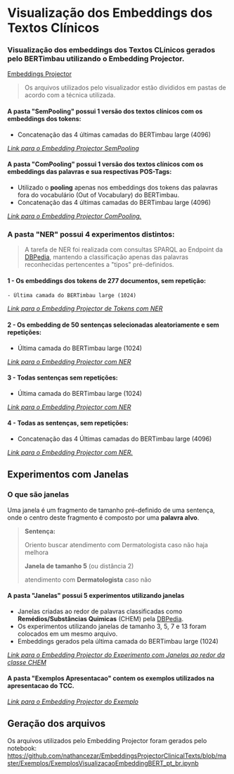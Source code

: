 # Visualização dos Embeddings dos Textos Clínicos

### Visualização dos embeddings dos Textos CLínicos gerados pelo BERTimbau utilizando o Embedding Projector.
[Embeddings Projector](https://projector.tensorflow.org/)

> Os arquivos utilizados pelo visualizador estão divididos em pastas de acordo com a técnica utilizada. 

#### A pasta **"SemPooling"** possui 1 versão dos textos clínicos com os embeddings dos tokens:
- Concatenação das 4 últimas camadas do BERTimbau large (4096)

[*Link para o Embedding Projector SemPooling*](https://projector.tensorflow.org/?config=https://raw.githubusercontent.com/nathancezar/EmbeddingsProjectorClinicalTexts/master/Visualizacoes/SemPooling/congif_semPool.json)

#### A pasta **"ComPooling"** possui 1 versão dos textos clínicos com os embeddings das palavras e sua respectivas POS-Tags:
- Utilizado o **pooling** apenas nos embeddings dos tokens das palavras fora do vocabulário (Out of Vocabulary) do BERTimbau.
- Concatenação das 4 últimas camadas do BERTimbau large (4096)

[*Link para o Embedding Projector ComPooling.*](https://projector.tensorflow.org/?config=https://raw.githubusercontent.com/nathancezar/EmbeddingsProjectorClinicalTexts/master/Visualizacoes/ComPooling/config.json)

### A pasta **"NER"** possui 4 experimentos distintos:

> A tarefa de NER foi realizada com consultas SPARQL ao Endpoint da [DBPedia](https://dbpedia.org/sparql), mantendo a classificação apenas das palavras reconhecidas pertencentes a "tipos" pré-definidos.

#### 1 - Os embeddings dos tokens de 277 documentos, sem repetição:
    - Última camada do BERTimbau large (1024)
    
[*Link para o Embedding Projector de Tokens com NER*](https://projector.tensorflow.org/?config=https://raw.githubusercontent.com/nathancezar/EmbeddingsProjectorClinicalTexts/master/NER/config_ner_token.json)

#### 2 - Os embedding de 50 sentenças selecionadas aleatoriamente e sem repetições:
 - Última camada do BERTimbau large (1024)

[*Link para o Embedding Projector com NER*](https://projector.tensorflow.org/?config=https://raw.githubusercontent.com/nathancezar/EmbeddingsProjectorClinicalTexts/master/Visualizacoes/NER/config_ner.json)

#### 3 - Todas sentenças sem repetições:
 - Última camada do BERTimbau large (1024)

[*Link para o Embedding Projector com NER*](https://projector.tensorflow.org/?config=https://raw.githubusercontent.com/nathancezar/EmbeddingsProjectorClinicalTexts/master/Visualizacoes/NER/config_ner_all.json)

#### 4 - Todas as sentenças, sem repetições:
- Concatenação das 4 Últimas camadas do BERTimbau large (4096)

[*Link para o Embedding Projector com NER.*](https://projector.tensorflow.org/?config=https://raw.githubusercontent.com/nathancezar/EmbeddingsProjectorClinicalTexts/master/Visualizacoes/NER/config_ner_all_4096.json)


## Experimentos com Janelas
### O que são janelas

Uma janela é um fragmento de tamanho pré-definido de uma sentença, onde o centro deste fragmento é composto por uma **palavra alvo**.

> **Sentença:**
>
> Oriento buscar atendimento com Dermatologista caso não haja melhora
>
> **Janela de tamanho 5** (ou distância 2)
>
> atendimento com **Dermatologista** caso não

#### A pasta **"Janelas"** possui 5 experimentos utilizando janelas
- Janelas criadas ao redor de palavras classificadas como **Remédios/Substâncias Quimicas** (CHEM) pela [DBPedia](https://dbpedia.org/sparql).
- Os experimentos utilizando janelas de tamanho 3, 5, 7 e 13 foram colocados em um mesmo arquivo.
- Embeddings gerados pela última camada do BERTimbau large (1024)

[*Link para o Embedding Projector do Experimento com Janelas ao redor da classe CHEM*](https://projector.tensorflow.org/?config=https://raw.githubusercontent.com/nathancezar/EmbeddingsProjectorClinicalTexts/master/Visualizacoes/Janelas/config_janelas_CHEM.json)


#### A pasta **"Exemplos Apresentacao"** contem os exemplos utilizados na apresentacao do TCC.
[*Link para o Embedding Projector do Exemplo*](https://projector.tensorflow.org/?config=https://raw.githubusercontent.com/nathancezar/ACETIC/master/Visualizacoes/Exemplos%20Apresentacao/config_exemp_apr.json)

## Geração dos arquivos

Os arquivos utilizados pelo Embedding Projector foram gerados pelo notebook: https://github.com/nathancezar/EmbeddingsProjectorClinicalTexts/blob/master/Exemplos/ExemplosVisualizacaoEmbeddingBERT_pt_br.ipynb
